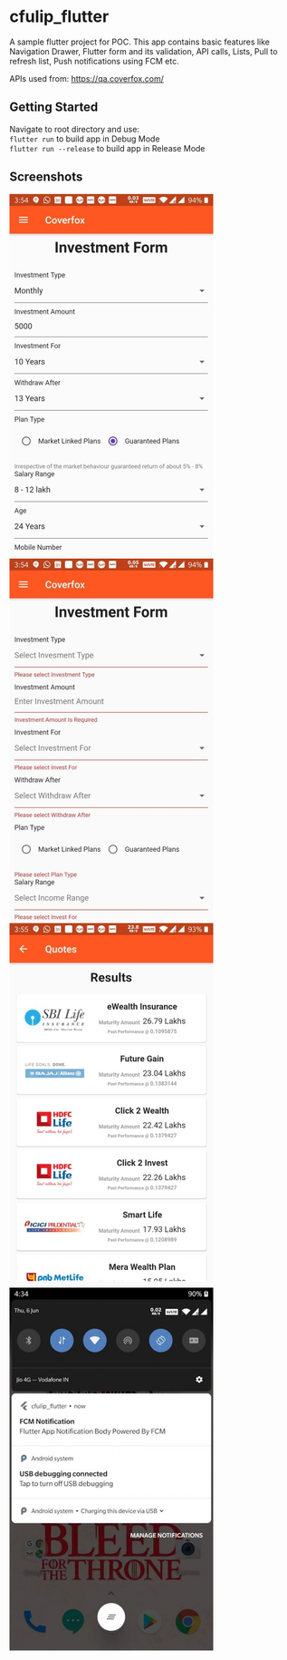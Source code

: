 # cfulip_flutter

A sample flutter project for POC.
This app contains basic features like Navigation Drawer, Flutter form and its validation, API calls, Lists, Pull to refresh list, Push notifications using FCM etc.

APIs used from: https://qa.coverfox.com/


## Getting Started

Navigate to root directory and use: <br/>
`flutter run` to build app in Debug Mode<br/>
`flutter run --release`  to build app in Release Mode


## Screenshots

![Flutter form][Flutter form]
![Flutter form validation][Flutter form validation]
![Results page][Results page]
![Push notification][Push notification]

[Flutter form]: https://github.com/ashish-r/cfulip_flutter/blob/master/screenshots/Screenshot_20190606-155438.jpg
[Flutter form validation]: https://github.com/ashish-r/cfulip_flutter/blob/master/screenshots/Screenshot_20190606-155450.jpg
[Results page]: https://github.com/ashish-r/cfulip_flutter/blob/master/screenshots/Screenshot_20190606-155524.jpg
[Push notification]: https://github.com/ashish-r/cfulip_flutter/blob/master/screenshots/Screenshot_20190606-163437.jpg
